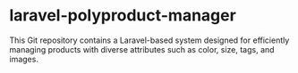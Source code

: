 # laravel-polyproduct-manager
This Git repository contains a Laravel-based system designed for efficiently managing products with diverse attributes such as color, size, tags, and images.
